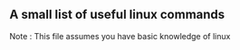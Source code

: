 ## A small list of useful linux commands
Note : This file assumes you have basic knowledge of linux

### 
